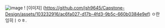 ![image](https://github.com/jsh9645/Capstone-Design/assets/103232916/a813124a-6c7c-4526-80f8-405f701d1299)
! [이미지] (https://github.com/jsh9645/Capstone-Design/assets/103232916/ac6fa027-d17b-4fd3-9b5c-660b0384e9ef)
ㅇ란잉히ㅣㅇㅎ.
